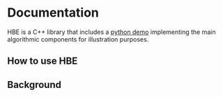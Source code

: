 # Documentation

HBE is a C++ library that includes a [python demo](https://github.com/kexinrong/rehashing/wiki/Python-Demo) implementing the main algorithmic components for illustration purposes. 

## How to use HBE


## Background